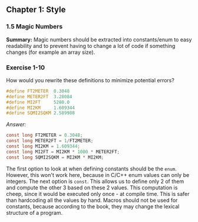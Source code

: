 ## Chapter 1: Style

### 1.5 Magic Numbers
**Summary:** Magic numbers should be extracted into constants/enum to easy readability and to prevent having to change a lot of code if something changes (for example an array size).

### Exercise 1-10
How would you rewrite these definitions to minimize potential errors?
```c
#define FT2METER  0.3048
#define METER2FT  3.28084
#define MI2FT     5280.0
#define MI2KM     1.609344
#define SQMI2SQKM 2.589988
```
*Answer:*
```c
const long FT2METER = 0.3048;
const long METER2FT = 1/FT2METER;
const long MI2KM = 1.609344;
const long MI2FT = MI2KM * 1000 * METER2FT;
const long SQMI2SQKM = MI2KM * MI2KM;
```
The first option to look at when defining constants should be the `enum`. However, this won't work here, because in C/C++ enum values can only be integers.
The next option is `const`. This allows us to define only 2 of them and compute the other 3 based on these 2 values.
This computation is cheep, since it would be executed only once - at compile time.
This is safer than hardcoding all the values by hand.
Macros should not be used for constants, because according to the book, they may change the lexical structure of a program.